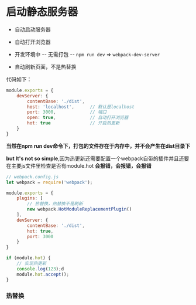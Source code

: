 # 启动静态服务器

* 自动启动服务器

* 自动打开浏览器

* 开发环境中 -- 无需打包 -- `npm run dev` => `webpack-dev-server`

* 自动刷新页面，不是热替换

代码如下：

```js
module.exports = {
    devServer: {
        contentBase: './dist',
        host: 'localhost',      // 默认是localhost
        port: 3000,             // 端口
        open: true,             // 自动打开浏览器
        hot: true               // 开启热更新
    }
}
```

**当然在npm run dev命令下，打包的文件存在于内存中，并不会产生在dist目录下**

**but It's not so simple**,因为热更新还需要配置一个webpack自带的插件并且还要在主要js文件里检查是否有module.hot
**会报错，会报错，会报错**

```js
// webpack.config.js
let webpack = require('webpack');

module.exports = {
    plugins: [
        // 热替换，热替换不是刷新
        new webpack.HotModuleReplacementPlugin()
    ],
    devServer: {
        contentBase: './dist',
        hot: true,
        port: 3000
    }
}

if (module.hot) {
    // 实现热更新
    console.log(123);d
    module.hot.accept();
}
```

### 热替换


